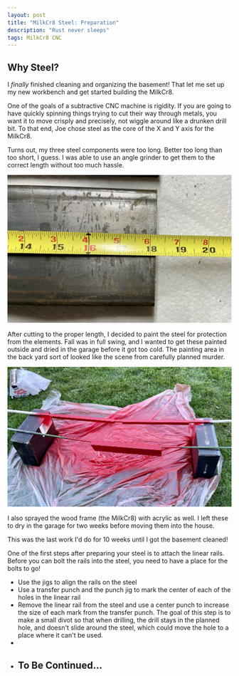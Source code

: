 ```yaml
---
layout: post
title: "MilkCr8 Steel: Preparation"
description: "Rust never sleeps"
tags: MilkCr8 CNC
---
```

## Why Steel?

I _finally_ finished cleaning and organizing the basement! That let me set up my new workbench and get started building the MilkCr8.

One of the goals of a subtractive CNC machine is rigidity.  If you are going to have quickly spinning things trying to cut their way through metals, you want it to move crisply and precisely, not wiggle around like a drunken drill bit.  To that end, Joe chose steel as the core of the X and Y axis for the MilkCr8.

Turns out, my three steel components were too long.  Better too long than too short, I guess.  I was able to use an angle grinder to get them to the correct length without too much hassle.  

![MilkCr8 CNC frame](/assets/images/SteelTooLong.jpeg)

After cutting to the proper length, I decided to paint the steel for protection from the elements.  Fall was in full swing, and I wanted to get these painted outside and dried in the garage before it got too cold.  The painting area in the back yard sort of looked like the scene from carefully planned murder.

![MilkCr8 CNC frame](/assets/images/MurderScene.jpeg)

I also sprayed the wood frame (the MilkCr8) with acrylic as well.  I left these to dry in the garage for two weeks before moving them into the house.

This was the last work I'd do for 10 weeks until I got the basement cleaned!

One of the first steps after preparing your steel is to attach the linear rails.  Before you can bolt the rails into the steel, you need to have a place for the bolts to go!  

- Use the jigs to align the rails on the steel
- Use a transfer punch and the punch jig to mark the center of each of the holes in the linear rail
- Remove the linear rail from the steel and use a center punch to increase the size of each mark from the transfer punch.  The goal of this step is to make a small divot so that when drilling, the drill stays in the planned hole, and doesn't slide around the steel, which could move the hole to a place where it can't be used.
- 
- ## To Be Continued... ##

